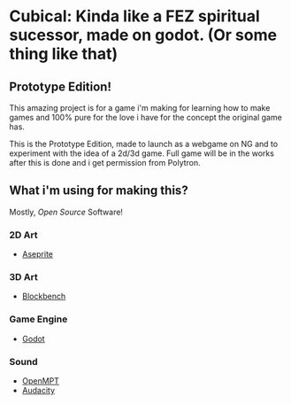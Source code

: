 # Cubical: Kinda like a FEZ spiritual sucessor, made on godot. (Or some thing like that)
## Prototype Edition! 
This amazing project is for a game i'm making for learning how to make games and 100% pure for the love i have for the concept the original game has. 

This is the Prototype Edition, made to launch as a webgame on NG and to experiment with the idea of a 2d/3d game. Full game will be in the works after this is done and i get permission from Polytron.

## What i'm using for making this?
Mostly, *Open Source* Software!

### 2D Art
- [Aseprite](https://aseprite.org/)

### 3D Art
- [Blockbench](https://blockbench.net/)

### Game Engine
- [Godot](https://godotengine.org/)

### Sound
- [OpenMPT](https://www.openmpt.org/)
- [Audacity](https://www.audacityteam.org/)
